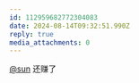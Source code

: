 ```yaml
---
id: 112959682772304083
date: 2024-08-14T09:32:51.990Z
reply: true
media_attachments: 0
---
```


[@sun](https://ow3.cn/users/sun) 还赚了

